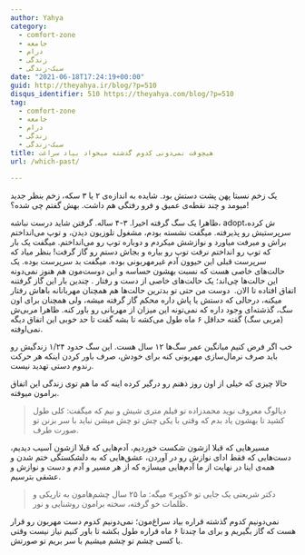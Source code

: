 ```yaml
---
author: Yahya
category:
  - comfort-zone
  - جامعه
  - درام
  - زندگی
  - سبک-زندگی
date: "2021-06-18T17:24:19+00:00"
guid: http://theyahya.ir/blog/?p=510
disqus_identifier: 510 https://theyahya.com/blog/?p=510
tag:
  - comfort-zone
  - جامعه
  - درام
  - زندگی
  - سبک-زندگی
title: هیچوقت نمی‌دونی کدوم گذشته میخواد بیاد سراغت
url: /which-past/

---
```

یک زخم نسبتا پهن پشت دستش بود. شایده به اندازه‌ی ۲ یا ۳ سکه‌، زخم بنظر جدید میومد و چند نقطه‌ی عمیق و فرو رفتگی هم داشت. بهش گفتم چی شده؟!

ظاهرا یک سگ گرفته اخیرا. ۳-۴ ساله. گرفتن شاید درست نباشه، adoptش کرده، سرپرستیش رو پذیرفته. میگفت نشسته بودم، مشغول تلوزیون دیدن، و توپ می‌انداختم براش و میرفت میاورد و نوازشش میکردم و دوباره توپ رو می‌انداختم. میگفت یک بار که توپ رو انداختم نرفت توپ رو بیاره و بجاش دستم رو گاز گرفت! بنظر میاد که سرپرست قبلی این حیوون آدم غیرمهربونی بوده. میگفت بد سرپرست بوده. یک حالت‌های خاصی هست که نسبت بهشون حساسه و این دوست‌مون هم هنوز نمی‌دونه این حالت‌ها چی‌اند؛ یک حالت‌های خاصی از دست و رفتار . چندین بار این گاز گرفتنه اتفاق افتاده تا الان.  دوست من حتی تو بدترین حالت‌ها هم همچنان مهربانانه باهاش رفتار میکنه، درحالی که دستش یا پاش داره محکم گاز گرفته میشه، ولی همچنان برای اون سگ، گذشته‌ای وجود داره که نمی‌تونه این میزان از مهربانی رو باور کنه. ظاهرا مربی‌ش (مربی سگ) گفته حداقل ۶ ماه طول می‌کشه تا بشه گفت تا حد خوبی این اتفاق دیگه نمی‌اوفته.

خب اگر فرض کنیم میانگین عمر سگ‌ها ۱۲ سال هست. این سگ حدود ۱/۲۴ زندگیش رو باید صرف نرمال‌سازی مهربونی کنه برای خودش، صرف باور کردن اینکه هر حرکت رندوم دستی تهدید نیست.

حالا چیزی که خیلی از اون روز ذهنم رو درگیر کرده اینه که ما هم توی زندگی این اتفاق برامون میوفته.

> دیالوگ معروف نوید محمدزاده تو فیلم متری شیش و نیم که میگفت: کلی طول کشید تا بهشون یاد بدم که وقتی با یکی چش تو چش میشن نباید با سر بزنن تو صورت طرف.

مسیرهایی که قبلا ازشون شکست خوردیم، آدم‌هایی که قبلا ازشون آسیب دیدیم، دست‌هایی که فقط ادای نوازش رو در آوردن، عشق‌هایی که به دلشکستگی ختم شدن و همه‌ی اینا در نهایت از ما آدم‌هایی میسازه که از هر مسیر و آدم و دست و نوازش و عشقی بترسیم.

> دکتر شریعتی یک جایی تو «کویر» میگه:‌ ما ۲۵ سال چشم‌هامون به تاریکی و ظلمات خو گرفته، سخته برامون روشنایی و نور.

نمی‌دونیم کدوم گذشته قراره بیاد سراغ‌مون؛ نمی‌دونیم کدوم دست مهر‌بون رو قرار هست که گاز بگیریم و برای ما چندتا ۶ ماه قراره طول بکشه تا باور کنیم نیاز نیست وقتی با کسی چشم تو چشم میشیم با سر بریم تو صورتش.
